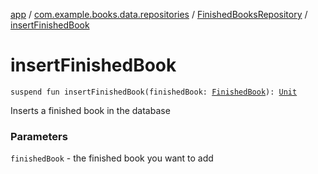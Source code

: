 [app](../../index.md) / [com.example.books.data.repositories](../index.md) / [FinishedBooksRepository](index.md) / [insertFinishedBook](./insert-finished-book.md)

# insertFinishedBook

`suspend fun insertFinishedBook(finishedBook: `[`FinishedBook`](../../com.example.books.data.finished-books/-finished-book/index.md)`): `[`Unit`](https://kotlinlang.org/api/latest/jvm/stdlib/kotlin/-unit/index.html)

Inserts a finished book in the database

### Parameters

`finishedBook` - the finished book you want to add